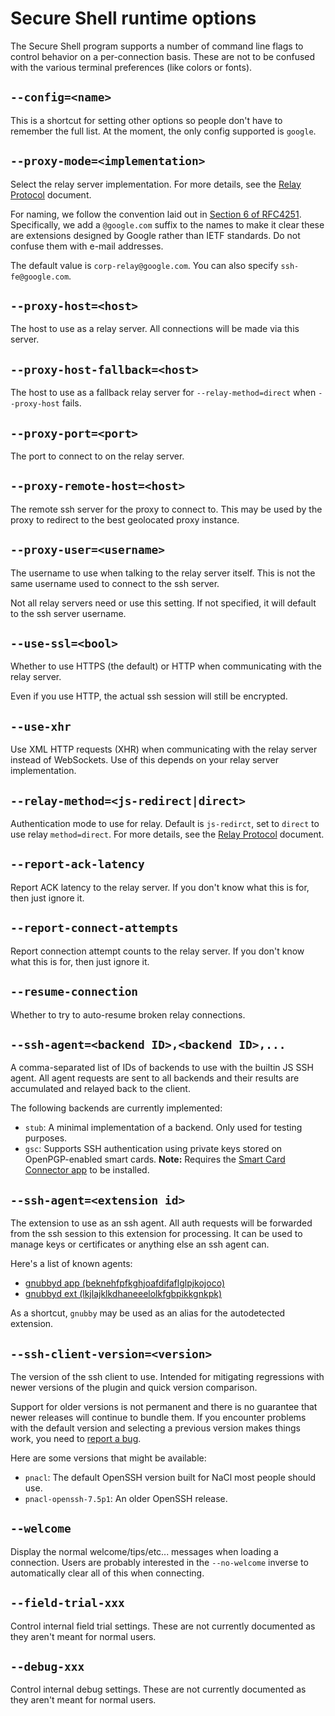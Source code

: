 # Secure Shell runtime options

The Secure Shell program supports a number of command line flags to control
behavior on a per-connection basis.  These are not to be confused with the
various terminal preferences (like colors or fonts).

## `--config=<name>`

This is a shortcut for setting other options so people don't have to remember
the full list.  At the moment, the only config supported is `google`.

## `--proxy-mode=<implementation>`

Select the relay server implementation.
For more details, see the [Relay Protocol] document.

For naming, we follow the convention laid out in [Section 6 of RFC4251].
Specifically, we add a `@google.com` suffix to the names to make it clear these
are extensions designed by Google rather than IETF standards.
Do not confuse them with e-mail addresses.

The default value is `corp-relay@google.com`.
You can also specify `ssh-fe@google.com`.

## `--proxy-host=<host>`

The host to use as a relay server.  All connections will be made via this
server.

## `--proxy-host-fallback=<host>`

The host to use as a fallback relay server for `--relay-method=direct` when
`--proxy-host` fails.

## `--proxy-port=<port>`

The port to connect to on the relay server.

## `--proxy-remote-host=<host>`

The remote ssh server for the proxy to connect to.  This may be used by the
proxy to redirect to the best geolocated proxy instance.

## `--proxy-user=<username>`

The username to use when talking to the relay server itself.
This is not the same username used to connect to the ssh server.

Not all relay servers need or use this setting.
If not specified, it will default to the ssh server username.

## `--use-ssl=<bool>`

Whether to use HTTPS (the default) or HTTP when communicating with the relay
server.

Even if you use HTTP, the actual ssh session will still be encrypted.

## `--use-xhr`

Use XML HTTP requests (XHR) when communicating with the relay server instead of
WebSockets.  Use of this depends on your relay server implementation.

## `--relay-method=<js-redirect|direct>`

Authentication mode to use for relay. Default is `js-redirct`, set to `direct`
to use relay `method=direct`.
For more details, see the [Relay Protocol] document.

## `--report-ack-latency`

Report ACK latency to the relay server.
If you don't know what this is for, then just ignore it.

## `--report-connect-attempts`

Report connection attempt counts to the relay server.
If you don't know what this is for, then just ignore it.

## `--resume-connection`

Whether to try to auto-resume broken relay connections.

## `--ssh-agent=<backend ID>,<backend ID>,...`

A comma-separated list of IDs of backends to use with the builtin JS SSH agent.
All agent requests are sent to all backends and their results are accumulated
and relayed back to the client.

The following backends are currently implemented:
* `stub`:
  A minimal implementation of a backend. Only used for testing purposes.
* `gsc`:
  Supports SSH authentication using private keys stored on
  OpenPGP-enabled smart cards. **Note:** Requires the
  [Smart Card Connector app](https://chrome.google.com/webstore/detail/khpfeaanjngmcnplbdlpegiifgpfgdco)
  to be installed.

## `--ssh-agent=<extension id>`

The extension to use as an ssh agent.  All auth requests will be forwarded
from the ssh session to this extension for processing.  It can be used to
manage keys or certificates or anything else an ssh agent can.

Here's a list of known agents:

* [gnubbyd app (beknehfpfkghjoafdifaflglpjkojoco)](https://chrome.google.com/webstore/detail/beknehfpfkghjoafdifaflglpjkojoco)
* [gnubbyd ext (lkjlajklkdhaneeelolkfgbpikkgnkpk)](https://chrome.google.com/webstore/detail/lkjlajklkdhaneeelolkfgbpikkgnkpk)

As a shortcut, `gnubby` may be used as an alias for the autodetected extension.

## `--ssh-client-version=<version>`

The version of the ssh client to use.  Intended for mitigating regressions with
newer versions of the plugin and quick version comparison.

Support for older versions is not permanent and there is no guarantee that newer
releases will continue to bundle them.  If you encounter problems with the
default version and selecting a previous version makes things work, you need to
[report a bug](https://hterm.org/x/ssh/newbug).

Here are some versions that might be available:

* `pnacl`: The default OpenSSH version built for NaCl most people should use.
* `pnacl-openssh-7.5p1`: An older OpenSSH release.

## `--welcome`

Display the normal welcome/tips/etc... messages when loading a connection.
Users are probably interested in the `--no-welcome` inverse to automatically
clear all of this when connecting.

## `--field-trial-xxx`

Control internal field trial settings.
These are not currently documented as they aren't meant for normal users.

## `--debug-xxx`

Control internal debug settings.
These are not currently documented as they aren't meant for normal users.


[Relay Protocol]: relay-protocol.md
[Section 6 of RFC4251]: https://tools.ietf.org/html/rfc4251#section-6
